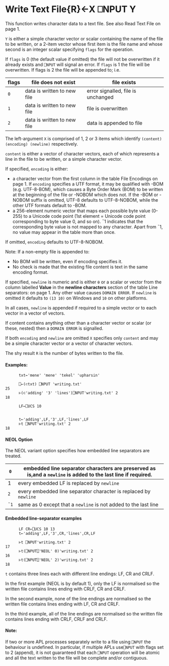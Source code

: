 



<h1 class="heading"><span class="name">Write Text File</span><span class="command">{R}←X ⎕NPUT Y</span></h1>

This function writes character data to a text file. See also Read Text File on page 1.


`Y` is either a simple character vector or scalar containing the name of the file to be written, or a 2-item vector whose first item is the file name and whose second is an integer scalar specifying `flags` for the operation.


If `flags` is 0 (the default value if omitted) the file will not be overwritten if it already exists and `⎕NPUT` will signal an error. If `flags` is 1 the file will be overwritten. If flags is 2 the file will be appended to; i.e.


| flags | file does not exist | file exists |
| --- | --- | ---  |
| `0` | data is written to new file | error signalled, file is unchanged |
| `1` | data is written to new file | file is overwritten |
| `2` | data is written to new file | data is appended to file |


The left-argument `X` is comprised of 1, 2 or 3 items which identify `(content) (encoding) (newline)` respectively.


`content` is either a vector of character vectors, each of which represents a line in the file to be written, or a simple character vector.


If specified, `encoding` is either:

- a character vector from the first column in the table File Encodings on page 1.  If `encoding` specifies a UTF format, it may be qualified with -BOM  (e.g. UTF-8-BOM), which causes a Byte Order Mark (BOM) to be written at the beginning of the file or -NOBOM which does not. If the -BOM or -NOBOM suffix is omitted, UTF-8 defaults to UTF-8-NOBOM, while the other UTF formats default to -BOM.
- a 256-element numeric vector that maps each possible byte value (0-255) to a  Unicode code point (1st element = Unicode code point corresponding to byte value 0, and so on). ¯1 indicates that the corresponding byte value is not mapped to any character. Apart from ¯1, no value may appear in the table more than once.


If  omitted, `encoding` defaults to UTF-8-NOBOM.



Note: If a non-empty file is appended to:

- No BOM will be written, even if encoding specifies it.
- No check is made that the existing file content is text in the same encoding format.


If specified, `newline` is numeric and is either  `⍬` or a scalar or vector  from the  column labelled **Value** in the **newline characters** section of the table Line separators: on page 1. Any other value causes `DOMAIN ERROR`. If `newline` is omitted it defaults to `(13 10)` on Windows and `10` on other platforms.


In all cases, `newline` is appended if required to a simple vector or to each vector in a vector of vectors.


If content contains anything other than a character vector or scalar (or these, nested) then a `DOMAIN ERROR` is signalled.


If both `encoding` and `newline` are omitted `X` specifies only `content` and may be a simple character vector or a vector of character vectors.


The shy result `R` is the number of bytes written to the file.

#### Examples:
```apl
      txt←'mene' 'mene' 'tekel' 'upharsin'

      ⎕←(⊂txt) ⎕NPUT 'writing.txt'
25
      ⊢(⊂'adding' '3' 'lines')⎕NPUT'writing.txt' 2
18
```
```apl
      LF←⎕UCS 10
```
```apl

      t←'adding',LF,'3',LF,'lines',LF
      ⊢t ⎕NPUT'writing.txt' 2
18                                         

```


#### NEOL Option


The NEOL variant option specifies how embedded line separators are treated.


| `0` | embedded line separator characters are preserved as is,and a `newline` is added to the last line if required. |
| --- | ---  |
| 1 | every embedded LF is replaced by `newline` |
| `2` | every embedded line separator character is replaced by `newline` |
| `¯1` | same as 0 except that a `newline` is not added to the last line |


#### Embedded line-separator examples
```apl
      LF CR←⎕UCS 10 13
      t←'adding',LF,'3',CR,'lines',CR,LF
                  
      ⊢t ⎕NPUT'writing.txt' 2                             
17
      ⊢t(⎕NPUT⍠'NEOL' 0)'writing.txt' 2                   
16
      ⊢t(⎕NPUT⍠'NEOL' 2)'writing.txt' 2                   
18
```


`t` contains three lines each with different line endings: LF, CR and CRLF.


In the first example (NEOL is by default 1), only the LF is normalised so the written file contains lines ending with CRLF, CR and CRLF.


In the second example, none of the line endings are normalised so the written file contains lines ending with LF, CR and CRLF.


In the third example, all of the line endings are normalised so the written file contains lines ending with CRLF, CRLF and CRLF.

#### Note:


If two or more APL processes separately write to a file using `⎕NPUT` the behaviour is undefined. In particular, if multiple APLs use`⎕NPUT` with flags set to 2 (append), it is not guaranteed that each  `⎕NPUT` operation will be atomic and all the text written to the file will be complete and/or contiguous.



